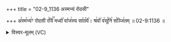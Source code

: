 +++
title = "02-9_1136 अस्मभ्यं रोदसी"

+++
अ꣣स्म꣡भ्य꣢ꣳ रोदसी र꣣यिं꣢꣫ मध्वो꣣ वा꣡ज꣢स्य सा꣣त꣡ये꣢। श्र꣢वो꣣ व꣡सू꣢नि꣣ स꣡ञ्जि꣢तम् ॥ 02-9:1136 ॥

<details><summary>विस्वर-मूलम् (VC)</summary>

अस्मभ्यꣳ रोदसी रयिं मध्वो वाजस्य सातये । श्रवो वसूनि सञ्जितम् ॥११३६॥
</details>